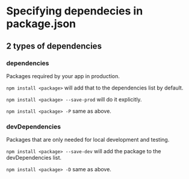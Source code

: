 # Specifying dependecies in package.json

## 2 types of dependencies

### dependencies

Packages required by your app in production.

`npm install <package>` will add that to the dependencies list by default.

`npm install <package> --save-prod` will do it explicitly.

`npm install <package> -P` same as above.

### devDependencies

Packages that are only needed for local development and testing.

`npm install <package> --save-dev` will add the package to the devDependencies list.

`npm install <package> -D` same as above.
